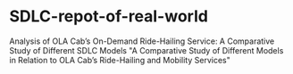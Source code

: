 # SDLC-repot-of-real-world
Analysis of OLA Cab’s On-Demand Ride-Hailing Service: A Comparative Study of  Different SDLC Models  "A Comparative Study of Different Models in Relation to OLA Cab’s Ride-Hailing and Mobility Services"
